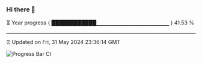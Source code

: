 ### Hi there 👋

⏳ Year progress { ████████████▁▁▁▁▁▁▁▁▁▁▁▁▁▁▁▁▁▁ } 41.53 %

---

⏰ Updated on Fri, 31 May 2024 23:36:14 GMT

![Progress Bar CI](https://github.com/IshwaranRudhara/GIT-ACTION/workflows/Progress%20Bar%20CI/badge.svg)

